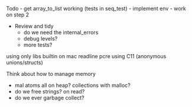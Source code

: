 Todo
    - get array_to_list working (tests in seq_test)
    - implement env
    - work on step 2


- Review and tidy
    - do we need the internal_errors
    - debug levels?
    - more tests?

using only libs builtin on mac
readline
pcre
using C11 (anonymous unions/structs)


Think about how to manage memory
- mal atoms all on heap? collections with malloc?
- do we free strings? on read?
- do we ever garbage collect?
